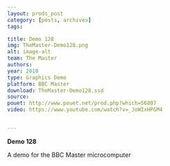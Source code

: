 ```yaml
---
layout: prods_post
category: [posts, archives]
tags: 

title: Demo 128
img: TheMaster-Demo128.png
alt: image-alt
team: The Master
authors: 
year: 2010
type: Graphics Demo
platform: BBC Master
download: TheMaster-Demo128.ssd
source: 
pouet: http://www.pouet.net/prod.php?which=56807
video: https://www.youtube.com/watch?v=_JoWIxHPGM4


---
```


**Demo 128**

A demo for the BBC Master microcomputer

